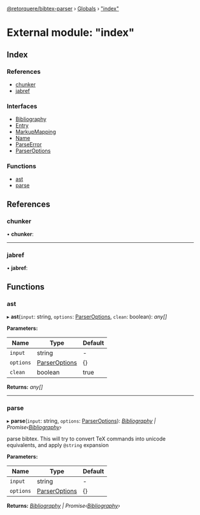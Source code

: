 [@retorquere/bibtex-parser](../README.md) › [Globals](../globals.md) › ["index"](_index_.md)

# External module: "index"

## Index

### References

* [chunker](_index_.md#chunker)
* [jabref](_index_.md#jabref)

### Interfaces

* [Bibliography](../interfaces/_index_.bibliography.md)
* [Entry](../interfaces/_index_.entry.md)
* [MarkupMapping](../interfaces/_index_.markupmapping.md)
* [Name](../interfaces/_index_.name.md)
* [ParseError](../interfaces/_index_.parseerror.md)
* [ParserOptions](../interfaces/_index_.parseroptions.md)

### Functions

* [ast](_index_.md#ast)
* [parse](_index_.md#parse)

## References

###  chunker

• **chunker**:

___

###  jabref

• **jabref**:

## Functions

###  ast

▸ **ast**(`input`: string, `options`: [ParserOptions](../interfaces/_index_.parseroptions.md), `clean`: boolean): *any[]*

**Parameters:**

Name | Type | Default |
------ | ------ | ------ |
`input` | string | - |
`options` | [ParserOptions](../interfaces/_index_.parseroptions.md) | {} |
`clean` | boolean | true |

**Returns:** *any[]*

___

###  parse

▸ **parse**(`input`: string, `options`: [ParserOptions](../interfaces/_index_.parseroptions.md)): *[Bibliography](../interfaces/_index_.bibliography.md) | Promise‹[Bibliography](../interfaces/_index_.bibliography.md)›*

parse bibtex. This will try to convert TeX commands into unicode equivalents, and apply `@string` expansion

**Parameters:**

Name | Type | Default |
------ | ------ | ------ |
`input` | string | - |
`options` | [ParserOptions](../interfaces/_index_.parseroptions.md) | {} |

**Returns:** *[Bibliography](../interfaces/_index_.bibliography.md) | Promise‹[Bibliography](../interfaces/_index_.bibliography.md)›*
